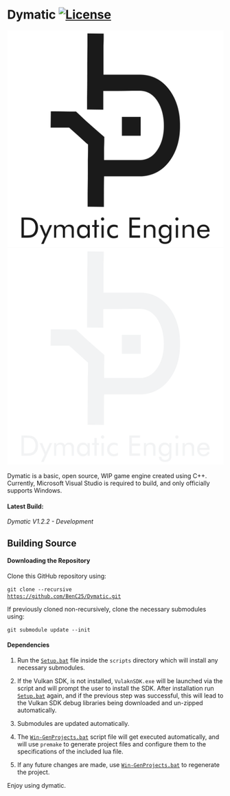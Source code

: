 # Dymatic [![License](https://img.shields.io/github/license/BenC25/Dymatic.svg)](https://github.com/BenC25/Dymatic/blob/master/LICENSE)

![Dymatic_Logo_Light](/Resources/Branding/Dymatic_Logo_Light.png#gh-light-mode-only?raw=true "Dymatic")
![Dymatic_Logo_Dark](/Resources/Branding/Dymatic_Logo_Dark.png#gh-dark-mode-only?raw=true "Dymatic")

Dymatic is a basic, open source, WIP game engine created using C++.
Currently, Microsoft Visual Studio is required to build, and only officially supports Windows.

<h4>Latest Build:</h4>
<i>Dymatic V1.2.2 - Development</i>

## Building Source
#### Downloading the Repository
Clone this GitHub repository using: <pre><code>git clone --recursive https://github.com/BenC25/Dymatic.git</code></pre>
If previously cloned non-recursively, clone the necessary submodules using:
<pre><code>git submodule update --init</code></pre>

#### Dependencies

1. Run the [`Setup.bat`](https://github.com/BenC25/Dymatic/Public/scripts/Setup.bat) file inside the `scripts` directory which will install any necessary submodules.

2. If the Vulkan SDK, is not installed, `VulaknSDK.exe` will be launched via the script and will prompt the user to install the SDK. After installation run [`Setup.bat`](https://github.com/BenC25/Dymatic/Public/scripts/Setup.bat) again, and if the previous step was successful, this will lead to the Vulkan SDK debug libraries being downloaded and un-zipped automatically.

3. Submodules are updated automatically.

4. The [`Win-GenProjects.bat`](https://github.com/BenC25/Dymatic/Public/scripts/Win-GenProjects.bat) script file will get executed automatically, and will use `premake` to generate project files and configure them to the specifications of the included lua file.

5. If any future changes are made, use [`Win-GenProjects.bat`](https://github.com/BenC25/Dymatic/Public/scripts/Win-GenProjects.bat) to regenerate the project.
  
Enjoy using dymatic.